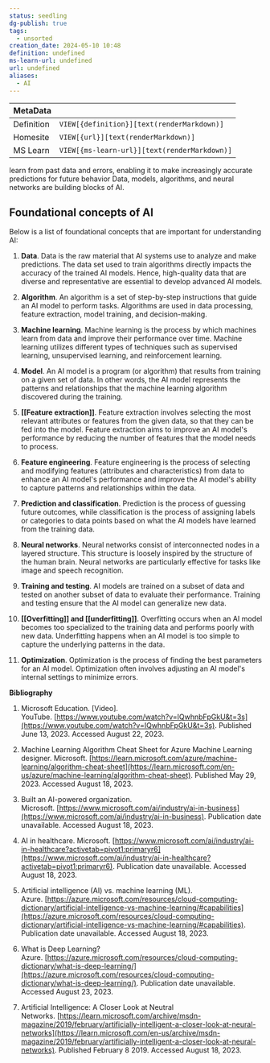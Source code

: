 ```yaml
---
status: seedling
dg-publish: true
tags:
  - unsorted
creation_date: 2024-05-10 10:48
definition: undefined
ms-learn-url: undefined
url: undefined
aliases:
  - AI
---
```


| MetaData   |                                              |
| ---------- | -------------------------------------------- |
| Definition | `VIEW[{definition}][text(renderMarkdown)]`   |
| Homesite   | `VIEW[{url}][text(renderMarkdown)]`          |
| MS Learn   | `VIEW[{ms-learn-url}][text(renderMarkdown)]` |
learn from past data and errors, enabling it to make increasingly accurate predictions for future behavior
Data, models, algorithms, and neural networks are building blocks of AI.

## Foundational concepts of AI

Below is a list of foundational concepts that are important for understanding AI:

1. **Data**. Data is the raw material that AI systems use to analyze and make predictions. The data set used to train algorithms directly impacts the accuracy of the trained AI models. Hence, high-quality data that are diverse and representative are essential to develop advanced AI models.
    
2. **Algorithm**. An algorithm is a set of step-by-step instructions that guide an AI model to perform tasks. Algorithms are used in data processing, feature extraction, model training, and decision-making.
    
3. **Machine learning**. Machine learning is the process by which machines learn from data and improve their performance over time. Machine learning utilizes different types of techniques such as supervised learning, unsupervised learning, and reinforcement learning.
    
4. **Model**. An AI model is a program (or algorithm) that results from training on a given set of data. In other words, the AI model represents the patterns and relationships that the machine learning algorithm discovered during the training.
    
5. **[[Feature extraction]]**. Feature extraction involves selecting the most relevant attributes or features from the given data, so that they can be fed into the model. Feature extraction aims to improve an AI model's performance by reducing the number of features that the model needs to process.
    
6. **Feature engineering**. Feature engineering is the process of selecting and modifying features (attributes and characteristics) from data to enhance an AI model's performance and improve the AI model's ability to capture patterns and relationships within the data.
    
7. **Prediction and classification**. Prediction is the process of guessing future outcomes, while classification is the process of assigning labels or categories to data points based on what the AI models have learned from the training data.
    
8. **Neural networks**. Neural networks consist of interconnected nodes in a layered structure. This structure is loosely inspired by the structure of the human brain. Neural networks are particularly effective for tasks like image and speech recognition.
    
9. **Training and testing**. AI models are trained on a subset of data and tested on another subset of data to evaluate their performance. Training and testing ensure that the AI model can generalize new data.
    
10. **[[Overfitting]] and [[underfitting]]**. Overfitting occurs when an AI model becomes too specialized to the training data and performs poorly with new data. Underfitting happens when an AI model is too simple to capture the underlying patterns in the data.
    
11. **Optimization**. Optimization is the process of finding the best parameters for an AI model. Optimization often involves adjusting an AI model's internal settings to minimize errors.

**Bibliography**

1. Microsoft Education. [Video]. YouTube. [https://www.youtube.com/watch?v=IQwhnbFpGkU&t=3s](https://www.youtube.com/watch?v=IQwhnbFpGkU&t=3s). Published June 13, 2023. Accessed August 22, 2023.
    
2. Machine Learning Algorithm Cheat Sheet for Azure Machine Learning designer. Microsoft. [https://learn.microsoft.com/azure/machine-learning/algorithm-cheat-sheet](https://learn.microsoft.com/en-us/azure/machine-learning/algorithm-cheat-sheet). Published May 29, 2023. Accessed August 18, 2023.
    
3. Built an AI-powered organization. Microsoft. [https://www.microsoft.com/ai/industry/ai-in-business](https://www.microsoft.com/ai/industry/ai-in-business). Publication date unavailable. Accessed August 18, 2023.
    
4. AI in healthcare. Microsoft. [https://www.microsoft.com/ai/industry/ai-in-healthcare?activetab=pivot1:primaryr6](https://www.microsoft.com/ai/industry/ai-in-healthcare?activetab=pivot1:primaryr6). Publication date unavailable. Accessed August 18, 2023.
    
5. Artificial intelligence (AI) vs. machine learning (ML). Azure. [https://azure.microsoft.com/resources/cloud-computing-dictionary/artificial-intelligence-vs-machine-learning/#capabilities](https://azure.microsoft.com/resources/cloud-computing-dictionary/artificial-intelligence-vs-machine-learning/#capabilities). Publication date unavailable. Accessed August 18, 2023.
    
6. What is Deep Learning? Azure. [https://azure.microsoft.com/resources/cloud-computing-dictionary/what-is-deep-learning/](https://azure.microsoft.com/resources/cloud-computing-dictionary/what-is-deep-learning/). Publication date unavailable. Accessed August 23, 2023.
    
7. Artificial Intelligence: A Closer Look at Neutral Networks. [https://learn.microsoft.com/archive/msdn-magazine/2019/february/artificially-intelligent-a-closer-look-at-neural-networks](https://learn.microsoft.com/en-us/archive/msdn-magazine/2019/february/artificially-intelligent-a-closer-look-at-neural-networks). Published February 8 2019. Accessed August 18, 2023.